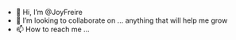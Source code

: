 - 👋 Hi, I’m @JoyFreire
- 💞️ I’m looking to collaborate on ... anything that will help me grow
- 📫 How to reach me ... 

<!---
JoyFreire/JoyFreire is a ✨ special ✨ repository because its `README.md` (this file) appears on your GitHub profile.
You can click the Preview link to take a look at your changes.
--->
